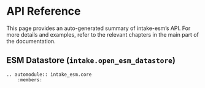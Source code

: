 # API Reference

This page provides an auto-generated summary of intake-esm’s API.
For more details and examples, refer to the relevant chapters in the main part of the documentation.

## ESM Datastore (`intake.open_esm_datastore`)

```{eval-rst}
.. automodule:: intake_esm.core
    :members:
```
